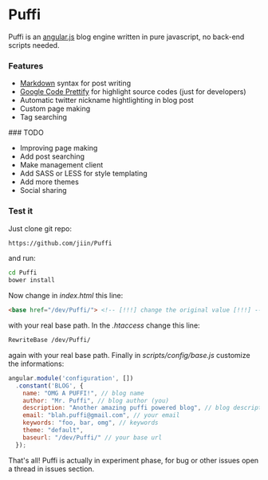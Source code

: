 Puffi
=====

Puffi is an [angular.js](https://angularjs.org/) blog engine written in pure javascript, no back-end scripts needed.

### Features

* [Markdown](http://daringfireball.net/projects/markdown/syntax) syntax for post writing
* [Google Code Prettify](https://code.google.com/p/google-code-prettify/) for highlight source codes (just for developers)
* Automatic twitter nickname hightlighting in blog post
* Custom page making
* Tag searching

### TODO

* Improving page making
* Add post searching
* Make management client
* Add SASS or LESS for style templating
* Add more themes
* Social sharing

### Test it

Just clone git repo:
```bash
https://github.com/jiin/Puffi
```
and run:
```bash
cd Puffi
bower install
```
Now change in *index.html* this line: 
```html
<base href="/dev/Puffi/"> <!-- [!!!] change the original value [!!!] -->
```
with your real base path.
In the *.htaccess* change this line:
```bash
RewriteBase /dev/Puffi/
```
again with your real base path.
Finally in *scripts/config/base.js* customize the informations: 
```javascript
angular.module('configuration', [])
  .constant('BLOG', {
    name: "OMG A PUFFI!", // blog name
    author: "Mr. Puffi", // blog author (you)
    description: "Another amazing puffi powered blog", // blog description
    email: "blah.puffi@gmail.com", // your email
    keywords: "foo, bar, omg", // keywords
    theme: "default",
    baseurl: "/dev/Puffi/" // your base url
  });
```

That's all!
Puffi is actually in experiment phase, for bug or other issues open a thread in issues section.
